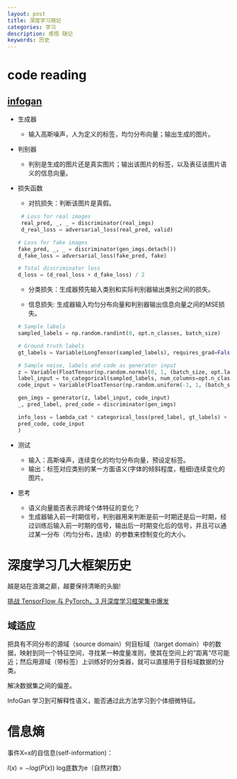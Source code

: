 ```yaml
---
layout: post
title: 深度学习随记
categories: 学习
description: 感悟 随记
keywords: 历史 
---
```


<head>
    <script src="https://cdn.mathjax.org/mathjax/latest/MathJax.js?config=TeX-AMS-MML_HTMLorMML" type="text/javascript"></script>
    <script type="text/x-mathjax-config">
        MathJax.Hub.Config({
            tex2jax: {
            skipTags: ['script', 'noscript', 'style', 'textarea', 'pre'],
            inlineMath: [['$','$']]
            }
        });
    </script>
</head>





# code reading

## [infogan](https://github1s.com/eriklindernoren/PyTorch-GAN/blob/HEAD/implementations/infogan/infogan.py)

* 生成器

  * 输入高斯噪声，人为定义的标签，均匀分布向量；输出生成的图片。

* 判别器

  * 判别是生成的图片还是真实图片；输出该图片的标签，以及表征该图片语义的信息向量。

* 损失函数

  * 对抗损失：判断该图片是真假。

  ```python
   # Loss for real images
   real_pred, _, _ = discriminator(real_imgs)
   d_real_loss = adversarial_loss(real_pred, valid)
  
  # Loss for fake images
  fake_pred, _, _ = discriminator(gen_imgs.detach())
  d_fake_loss = adversarial_loss(fake_pred, fake)
  
  # Total discriminator loss
  d_loss = (d_real_loss + d_fake_loss) / 2
  ```

  

  * 分类损失：生成器预先输入类别和实际判别器输出类别之间的损失。

  * 信息损失: 生成器输入均匀分布向量和判别器输出信息向量之间的MSE损失。

  ```python
  # Sample labels
  sampled_labels = np.random.randint(0, opt.n_classes, batch_size)
  
  # Ground truth labels
  gt_labels = Variable(LongTensor(sampled_labels), requires_grad=False)
  
  # Sample noise, labels and code as generator input
  z = Variable(FloatTensor(np.random.normal(0, 1, (batch_size, opt.latent_dim))))
  label_input = to_categorical(sampled_labels, num_columns=opt.n_classes)
  code_input = Variable(FloatTensor(np.random.uniform(-1, 1, (batch_size, opt.code_dim))))
  
  gen_imgs = generator(z, label_input, code_input)
  _, pred_label, pred_code = discriminator(gen_imgs)
  
  info_loss = lambda_cat * categorical_loss(pred_label, gt_labels) + lambda_con * continuous_loss(
  pred_code, code_input
  )
  
  ```

* 测试

  * 输入：高斯噪声，连续变化的均匀分布向量，预设定标签。
  * 输出：标签对应类别的某一方面语义(字体的倾斜程度，粗细)连续变化的图片。

* 思考

  * 语义向量能否表示跨域个体特征的变化？
  * 生成器输入前一时期信号，判别器用来判断是前一时期还是后一时期，经过训练后输入前一时期的信号，输出后一时期变化后的信号，并且可以通过某一分布（均匀分布，连续）的参数来控制变化的大小。



# 深度学习几大框架历史



越是站在浪潮之巅，越要保持清晰的头脑!

[挑战 TensorFlow 与 PyTorch，3 月深度学习框架集中爆发](https://my.oschina.net/editorial-story/blog/3217606)

## 域适应

把具有不同分布的源域（source domain）何目标域（target domain）中的数据，映射到同一个特征空间，寻找某一种度量准则，使其在空间上的”距离“尽可能近；然后用源域（带标签）上训练好的分类器，就可以直接用于目标域数据的分类。

解决数据集之间的偏差。







InfoGan 学习到可解释性语义，能否通过此方法学习到个体细微特征。

# 信息熵

事件X=x的自信息(self-information)：

$I(x)=-log(P(x))$ log底数为e（自然对数）













